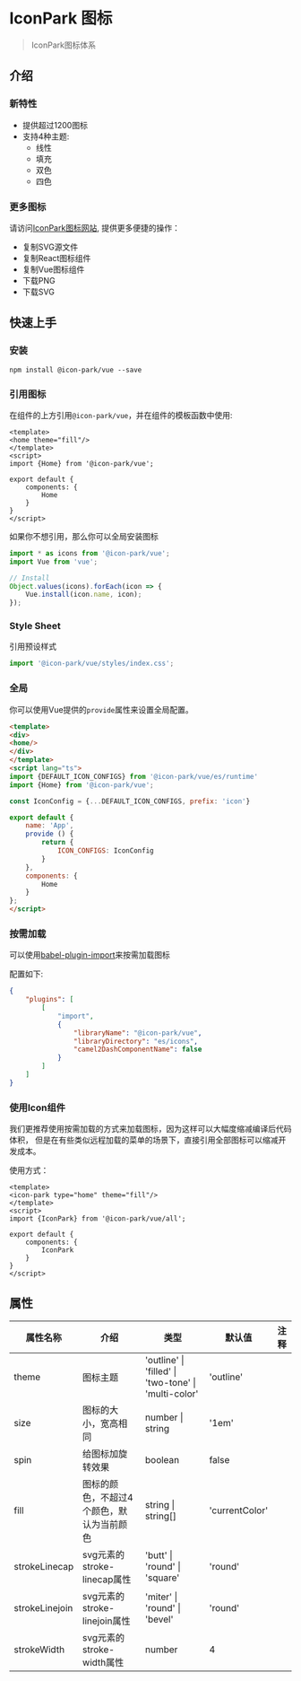 # IconPark 图标
> IconPark图标体系

## 介绍

### 新特性
* 提供超过1200图标
* 支持4种主题:
    * 线性
    * 填充
    * 双色
    * 四色

### 更多图标
请访问[IconPark图标网站](http://iconpark.bytedance.com), 提供更多便捷的操作：
* 复制SVG源文件
* 复制React图标组件
* 复制Vue图标组件
* 下载PNG
* 下载SVG
## 快速上手
### 安装

```
npm install @icon-park/vue --save
```

### 引用图标
在组件的上方引用`@icon-park/vue`，并在组件的模板函数中使用:

``` vue
<template>
<home theme="fill"/>
</template>
<script>
import {Home} from '@icon-park/vue';

export default {
    components: {
        Home
    }
}
</script>
```

如果你不想引用，那么你可以全局安装图标

```typescript
import * as icons from '@icon-park/vue';
import Vue from 'vue';

// Install
Object.values(icons).forEach(icon => {
    Vue.install(icon.name, icon);
});
```

### Style Sheet

引用预设样式

```typescript
import '@icon-park/vue/styles/index.css';
```

### 全局
你可以使用Vue提供的`provide`属性来设置全局配置。

```html
<template>
<div>
<home/>
</div>
</template>
<script lang="ts">
import {DEFAULT_ICON_CONFIGS} from '@icon-park/vue/es/runtime'
import {Home} from '@icon-park/vue';

const IconConfig = {...DEFAULT_ICON_CONFIGS, prefix: 'icon'}

export default {
    name: 'App',
    provide () {
        return {
            ICON_CONFIGS: IconConfig
        }
    },
    components: {
        Home
    }
};
</script>

```

### 按需加载

可以使用[babel-plugin-import](https://github.com/ant-design/babel-plugin-import)来按需加载图标

配置如下:
```json
{
    "plugins": [
        [
            "import",
            {
                "libraryName": "@icon-park/vue",
                "libraryDirectory": "es/icons",
                "camel2DashComponentName": false 
            }
        ]
    ]
}
```


### 使用Icon组件
我们更推荐使用按需加载的方式来加载图标，因为这样可以大幅度缩减编译后代码体积，
但是在有些类似远程加载的菜单的场景下，直接引用全部图标可以缩减开发成本。

使用方式：

``` vue
<template>
<icon-park type="home" theme="fill"/>
</template>
<script>
import {IconPark} from '@icon-park/vue/all';

export default {
    components: {
        IconPark
    }
}
</script>
```

## 属性
|    属性名称	 | 介绍  | 类型  | 默认值 | 注释 |
| ---------- | --- | --- | --- | --- |
| theme |  图标主题 | 'outline' &#124; 'filled' &#124; 'two-tone' &#124; 'multi-color' | 'outline'  |
| size | 图标的大小，宽高相同 | number &#124; string |  '1em' |
| spin |  给图标加旋转效果 | boolean | false |
| fill |  图标的颜色，不超过4个颜色，默认为当前颜色 | string &#124; string[]|  'currentColor' |
| strokeLinecap |  svg元素的stroke-linecap属性 | 'butt' &#124; 'round' &#124; 'square' |  'round' |
| strokeLinejoin |  svg元素的stroke-linejoin属性 | 'miter' &#124; 'round' &#124; 'bevel' |  'round' |
| strokeWidth |  svg元素的stroke-width属性 | number |  4 |
